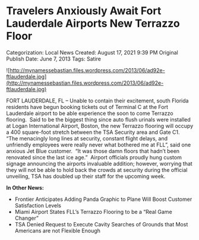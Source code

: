 # Travelers Anxiously Await Fort Lauderdale Airports New Terrazzo Floor

Categorization: Local News
Created: August 17, 2021 9:39 PM
Original Publish Date: June 7, 2013
Tags: Satire

![http://mynamessebastian.files.wordpress.com/2013/06/ad92e-ftlauderdale.jpg](http://mynamessebastian.files.wordpress.com/2013/06/ad92e-ftlauderdale.jpg)

FORT LAUDERDALE, FL – Unable to contain their excitement, south Florida residents have begun booking tickets out of Terminal C at the Fort Lauderdale airport to be able experience the soon to come Terrazzo flooring.  Said to be the biggest thing since auto flush urinals were installed at Logan International Airport, Boston, the new Terrazzo flooring will occupy a 400 square-foot stretch between the TSA Security area and Gate C1.  “The menacingly long lines at security, constant flight delays, and unfriendly employees were really never what bothered me at FLL”, said one anxious Jet Blue customer.  “It was those damn floors that hadn’t been renovated since the last ice age.”  Airport officials proudly hung custom signage announcing the airports invaluable addition; however, worrying that they will not be able to hold back the crowds at security during the official unveiling, TSA has doubled up their staff for the upcoming week.

**In Other News:**

- Frontier Anticipates Adding Panda Graphic to Plane Will Boost Customer Satisfaction Levels
- Miami Airport States FLL’s Terrazzo Flooring to be a “Real Game Changer”
- TSA Denied Request to Execute Cavity Searches of Grounds that Most Americans are not Flexible Enough